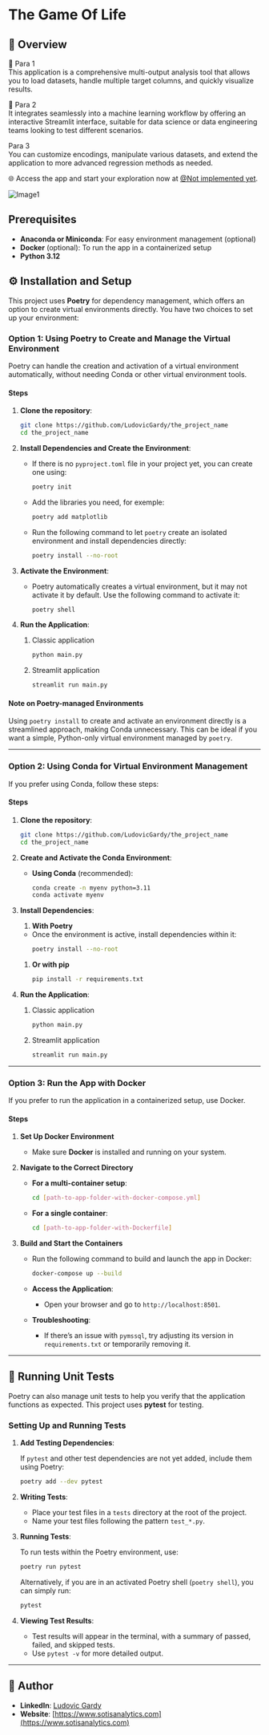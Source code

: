 # The Game Of Life

## 📄 Overview
🏡 Para 1  
This application is a comprehensive multi-output analysis tool that allows you to load datasets, handle multiple target columns, and quickly visualize results.

🤔 Para 2  
It integrates seamlessly into a machine learning workflow by offering an interactive Streamlit interface, suitable for data science or data engineering teams looking to test different scenarios.

Para 3  
You can customize encodings, manipulate various datasets, and extend the application to more advanced regression methods as needed.

🌐 Access the app and start your exploration now at [@Not implemented yet](https://wikipedia.com).

![Image1](images/image1.png)

## Prerequisites

- **Anaconda or Miniconda**: For easy environment management (optional)
- **Docker** (optional): To run the app in a containerized setup
- **Python 3.12**

## ⚙️ Installation and Setup

This project uses **Poetry** for dependency management, which offers an option to create virtual environments directly. You have two choices to set up your environment:

### Option 1: Using Poetry to Create and Manage the Virtual Environment

Poetry can handle the creation and activation of a virtual environment automatically, without needing Conda or other virtual environment tools.

#### Steps

1. **Clone the repository**:
    ```bash
    git clone https://github.com/LudovicGardy/the_project_name
    cd the_project_name
    ```

2. **Install Dependencies and Create the Environment**:
   - If there is no `pyproject.toml` file in your project yet, you can create one using:
     ```bash
     poetry init
     ```

   - Add the libraries you need, for exemple:
     ```bash
     poetry add matplotlib
     ```

   - Run the following command to let `poetry` create an isolated environment and install dependencies directly:
     ```bash
     poetry install --no-root
     ```

3. **Activate the Environment**:
   - Poetry automatically creates a virtual environment, but it may not activate it by default. Use the following command to activate it:
     ```bash
     poetry shell
     ```

4. **Run the Application**:
   1. Classic application
      ```bash
      python main.py
      ```
   2. Streamlit application
      ```bash
      streamlit run main.py
      ```

#### Note on Poetry-managed Environments

Using `poetry install` to create and activate an environment directly is a streamlined approach, making Conda unnecessary. This can be ideal if you want a simple, Python-only virtual environment managed by `poetry`.

---

### Option 2: Using Conda for Virtual Environment Management

If you prefer using Conda, follow these steps:

#### Steps

1. **Clone the repository**:
    ```bash
    git clone https://github.com/LudovicGardy/the_project_name
    cd the_project_name
    ```

2. **Create and Activate the Conda Environment**:
   - **Using Conda** (recommended):
       ```bash
       conda create -n myenv python=3.11
       conda activate myenv
       ```

3. **Install Dependencies**:
   1. **With Poetry**
   - Once the environment is active, install dependencies within it:
     ```bash
     poetry install --no-root
     ```
   1. **Or with pip**
      ```bash
      pip install -r requirements.txt
      ```

4. **Run the Application**:
   1. Classic application
      ```bash
      python main.py
      ```
   2. Streamlit application
      ```bash
      streamlit run main.py
      ```

---

### Option 3: Run the App with Docker

If you prefer to run the application in a containerized setup, use Docker.

#### Steps

1. **Set Up Docker Environment**

   - Make sure **Docker** is installed and running on your system.

2. **Navigate to the Correct Directory**

   - **For a multi-container setup**:
     ```bash
     cd [path-to-app-folder-with-docker-compose.yml]
     ```

   - **For a single container**:
     ```bash
     cd [path-to-app-folder-with-Dockerfile]
     ```

3. **Build and Start the Containers**

   - Run the following command to build and launch the app in Docker:
     ```bash
     docker-compose up --build
     ```

   - **Access the Application**:
     - Open your browser and go to `http://localhost:8501`.

   - **Troubleshooting**:
     - If there’s an issue with `pymssql`, try adjusting its version in `requirements.txt` or temporarily removing it.

---

## 🧪 Running Unit Tests

Poetry can also manage unit tests to help you verify that the application functions as expected. This project uses **pytest** for testing.

### Setting Up and Running Tests

1. **Add Testing Dependencies**:

   If `pytest` and other test dependencies are not yet added, include them using Poetry:
   ```bash
   poetry add --dev pytest
   ```

2. **Writing Tests**:

   - Place your test files in a `tests` directory at the root of the project.
   - Name your test files following the pattern `test_*.py`.

3. **Running Tests**:

   To run tests within the Poetry environment, use:
   ```bash
   poetry run pytest
   ```

   Alternatively, if you are in an activated Poetry shell (`poetry shell`), you can simply run:
   ```bash
   pytest
   ```

4. **Viewing Test Results**:

   - Test results will appear in the terminal, with a summary of passed, failed, and skipped tests.
   - Use `pytest -v` for more detailed output.

---

## 👤 Author

- **LinkedIn**: [Ludovic Gardy](https://www.linkedin.com/in/ludovic-gardy/)
- **Website**: [https://www.sotisanalytics.com](https://www.sotisanalytics.com)